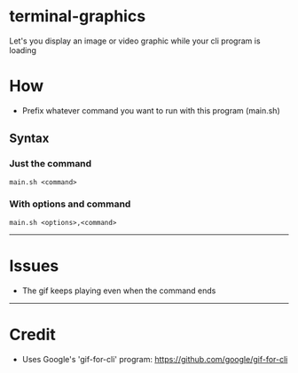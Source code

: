 # terminal-graphics
Let's you display an image or video graphic while your cli program is loading

# How
- Prefix whatever command you want to run with this program (main.sh)

## Syntax
### Just the command
`main.sh <command>`

### With options and command
`main.sh <options>,<command>`

---
# Issues
- The gif keeps playing even when the command ends

---
# Credit
- Uses Google's 'gif-for-cli' program: https://github.com/google/gif-for-cli

